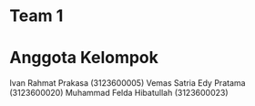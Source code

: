 # Team 1

# Anggota Kelompok

Ivan Rahmat Prakasa (3123600005)
Vemas Satria Edy Pratama (3123600020)
Muhammad Felda Hibatullah (3123600023)
